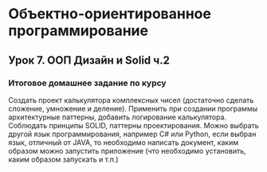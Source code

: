 # Объектно-ориентированное программирование
## Урок 7. ООП Дизайн и Solid ч.2
### Итоговое домашнее задание по курсу

Создать проект калькулятора комплексных чисел (достаточно сделать сложение,
умножение и деление). Применить при создании программы архитектурные 
паттерны, добавить логирование калькулятора. Соблюдать принципы SOLID,
паттерны проектирования. Можно выбрать другой язык программирования, 
например C# или Python, если выбран язык, отличный от JAVA, то необходимо 
написать документ, каким образом можно запустить приложение (что необходимо
установить, каким образом запускать и т.п.)